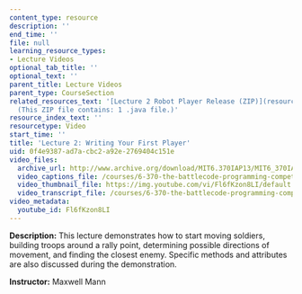 ```yaml
---
content_type: resource
description: ''
end_time: ''
file: null
learning_resource_types:
- Lecture Videos
optional_tab_title: ''
optional_text: ''
parent_title: Lecture Videos
parent_type: CourseSection
related_resources_text: '[Lecture 2 Robot Player Release (ZIP)](resources/lec2robotplayer)
  (This ZIP file contains: 1 .java file.)'
resource_index_text: ''
resourcetype: Video
start_time: ''
title: 'Lecture 2: Writing Your First Player'
uid: 0f4e9387-ad7a-cbc2-a92e-2769404c151e
video_files:
  archive_url: http://www.archive.org/download/MIT6.370IAP13/MIT6_370IAP13_lec2_ipod.mp4
  video_captions_file: /courses/6-370-the-battlecode-programming-competition-january-iap-2013/d2eeee98c33650dd9f23d70dac20311a_Fl6fKzon8LI.vtt
  video_thumbnail_file: https://img.youtube.com/vi/Fl6fKzon8LI/default.jpg
  video_transcript_file: /courses/6-370-the-battlecode-programming-competition-january-iap-2013/5b4cb73b47ef312fa5e4470fee7d7460_Fl6fKzon8LI.pdf
video_metadata:
  youtube_id: Fl6fKzon8LI
---
```


**Description:** This lecture demonstrates how to start moving soldiers, building troops around a rally point, determining possible directions of movement, and finding the closest enemy. Specific methods and attributes are also discussed during the demonstration.

**Instructor:** Maxwell Mann